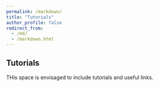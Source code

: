 ```yaml
---
permalink: /markdown/
title: "Tutorials"
author_profile: false
redirect_from: 
  - /md/
  - /markdown.html
---
```


## Tutorials

THis space is envisaged to include tutorials and useful links.
